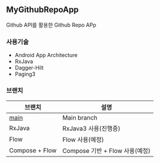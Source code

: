 ## MyGithubRepoApp

Github API를 활용한 Github Repo APp

### 사용기술
- Android App Architecture
- RxJava
- Dagger-Hilt
- Paging3

### 브랜치
|     브랜치     | 설명 |
| ------------- | ------------- |
| [main](https://github.com/eshc123/MyGithubRepoApp/tree/main) | Main branch |
| RxJava | RxJava3 사용(진행중) |
| Flow | Flow 사용(예정) |
| Compose + Flow | Compose 기반 + Flow 사용(예정) |

